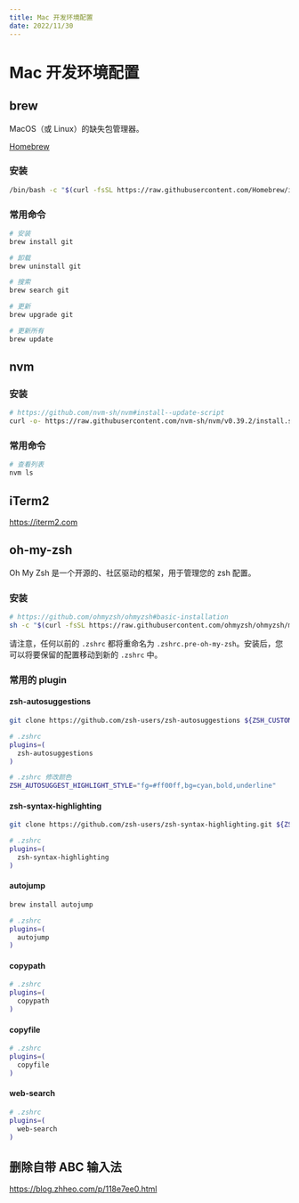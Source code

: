 ```yaml
---
title: Mac 开发环境配置
date: 2022/11/30
---
```


# Mac 开发环境配置

## brew

MacOS（或 Linux）的缺失包管理器。

[Homebrew](https://brew.sh)

### 安装

``` bash
/bin/bash -c "$(curl -fsSL https://raw.githubusercontent.com/Homebrew/install/HEAD/install.sh)"
```

### 常用命令

``` bash
# 安装
brew install git

# 卸载
brew uninstall git

# 搜索
brew search git

# 更新
brew upgrade git

# 更新所有
brew update
```

## nvm

### 安装

``` bash
# https://github.com/nvm-sh/nvm#install--update-script
curl -o- https://raw.githubusercontent.com/nvm-sh/nvm/v0.39.2/install.sh | bash
```

### 常用命令

``` bash
# 查看列表
nvm ls
```

## iTerm2

https://iterm2.com

## oh-my-zsh

Oh My Zsh 是一个开源的、社区驱动的框架，用于管理您的 zsh 配置。

### 安装

``` bash
# https://github.com/ohmyzsh/ohmyzsh#basic-installation
sh -c "$(curl -fsSL https://raw.githubusercontent.com/ohmyzsh/ohmyzsh/master/tools/install.sh)"
```

请注意，任何以前的 `.zshrc` 都将重命名为 `.zshrc.pre-oh-my-zsh`。安装后，您可以将要保留的配置移动到新的 `.zshrc` 中。

### 常用的 plugin

#### zsh-autosuggestions

``` bash
git clone https://github.com/zsh-users/zsh-autosuggestions ${ZSH_CUSTOM:-~/.oh-myzsh/custom}/plugins/zsh-autosuggestions

# .zshrc
plugins=(
  zsh-autosuggestions
)

# .zshrc 修改颜色
ZSH_AUTOSUGGEST_HIGHLIGHT_STYLE="fg=#ff00ff,bg=cyan,bold,underline"
```

#### zsh-syntax-highlighting

``` bash
git clone https://github.com/zsh-users/zsh-syntax-highlighting.git ${ZSH_CUSTOM:-~/.ohmy-zsh/custom}/plugins/zsh-syntax-highlighting

# .zshrc
plugins=(
  zsh-syntax-highlighting
)
```

#### autojump

``` bash
brew install autojump

# .zshrc
plugins=(
  autojump
)
```

#### copypath

``` bash
# .zshrc
plugins=(
  copypath
)
```

#### copyfile

``` bash
# .zshrc
plugins=(
  copyfile
)
```

#### web-search

``` bash
# .zshrc
plugins=(
  web-search
)
```

## 删除自带 ABC 输入法

https://blog.zhheo.com/p/118e7ee0.html
